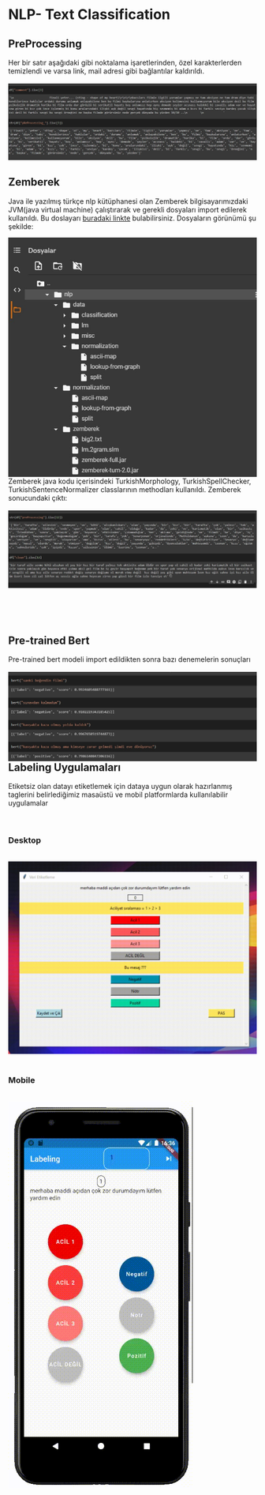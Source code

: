 # NLP- Text Classification

## PreProcessing
Her bir satır aşağıdaki gibi noktalama işaretlerinden, özel karakterlerden temizlendi ve varsa link, mail adresi gibi bağlantılar kaldırıldı.<br><br>
<img src="github/pre.jpg">

## Zemberek
Java ile yazılmış türkçe nlp kütüphanesi olan Zemberek bilgisayarımızdaki JVM(java virtual machine) çalıştırarak ve gerekli dosyaları import edilerek kullanıldı. Bu doslayarı [buradaki linkte](https://drive.google.com/drive/folders/1nvc9FQyHQjGDNj85UgWeGSFhL1b8W4dd?usp=sharing) bulabilirsiniz.
Dosyaların görünümü şu şekilde:

<img src="github/files.jpg" align="left">
<br><br><br><br><br><br><br><br><br><br><br><br><br><br><br><br><br><br><br><br><br><br><br><br><br><br><br>
Zemberek java kodu içerisindeki TurkishMorphology, TurkishSpellChecker, TurkishSentenceNormalizer classlarının methodları kullanıldı.
Zemberek sonucundaki çıktı: <br><br>
<img src="github/zemberek.jpg" align="left"><br><br><br><br><br><br>
<br><br><br><br><br><br><br>

## Pre-trained Bert
Pre-trained bert modeli import edildikten sonra bazı denemelerin sonuçları<br><br>
<img src="github/bert.jpg" align="left">

## Labeling Uygulamaları
Etiketsiz olan datayı etiketlemek için dataya uygun olarak hazırlanmış taglerini belirlediğimiz masaüstü ve mobil platformlarda kullanılabilir uygulamalar<br><br><br>

### Desktop 
<br>
<img src="github/desktop.gif"><br><br>

### Mobile
<br>
<img src="github/mobile.gif">


